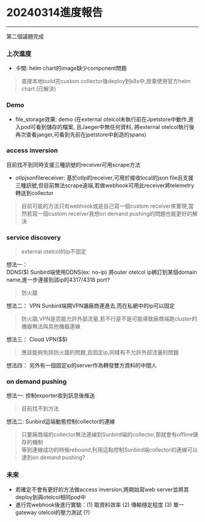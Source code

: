 # 20240314進度報告
---
第二個議題完成

### 上次進度
* 卡關: helm chart的image缺少component問題
> 直接本地build完custom collector後deploy到k8s中,放棄使用官方helm chart (已解決)

### Demo
* file_storage效果: demo (在external otelcol未執行前在Jpetstore中動作,進入pod可看到儲存的檔案,
且Jaeger中無任何資料, 將external otelcol執行後再次查看jaeger,可看到先前在jpetstore中創造的spans)

### access inversion
目前找不到同時支援三種訊號的receiver可用scrape方法  
* otlpjsonfilereceiver: 基於otlp的receiver,可用於接收local的json file且支援三種訊號,但目前無法scrape遠端,若做webhook可用此receiver將telemetry轉送到collector
> 目前可能的方法只有webhook或是自己寫一個custom receiver來實現,當然若寫一個custom receiver我想on demand pushing的問題也能更好的解決

### service discovery
> external otelcol的ip不固定

想法一：  
DDNS($)
Sunbird端使用DDNS(ex: no-ip) 將outer otelcol ip綁訂到某個domain name,進一步連接到該ip的4317/4318 port?  
> 防火牆

想法二：
VPN
Sunbird端開VPN讓廠商連進去,而在私網中的ip可以固定
> 防火牆,VPN是否能允許外部流量,若不行是不是可能導致廠商端跑cluster的機器無法與其他機器連線

想法三：
Cloud VPN($$)
> 應該能夠免除防火牆的問題,且固定ip,同樣有不允許外部流量的問題

想法四：
另外有一個固定ip的server作為轉發雙方資料的中間人

### on demand pushing
想法一:
控制exporter收到訊息後推送
> 目前找不到方法

想法二:
Sunbird這端動態控制collector的連線
> 只要廠商端的collector無法連線到Sunbird端的collector,那就會有offline儲存的機制  
等到連線成功的時候rebound,利用這點控制Sunbird端collector的連線可以達到on demand pushing?

### 未來
* 若確定不會有更好的方法做access inversion,將開始寫web server並將其deploy到與otelcol相同pod中
* 進行完webhook後進行實驗：(1) 取資料效率 (2) 傳輸穩定程度 (3) 單一gateway otelcol的壓力測試 (?)
